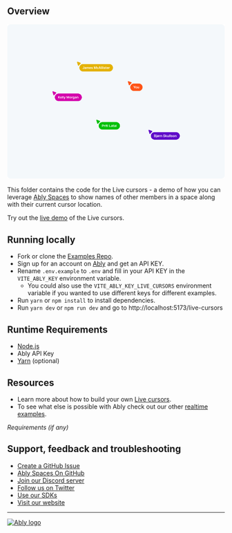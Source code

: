 ## Overview

![Live cursors Start screen](./Ably_Live_Cursors.png)

This folder contains the code for the Live cursors - a demo of how you can leverage [Ably Spaces](https://github.com/ably-labs/spaces) to show names of other members in a space along with their current cursor location.

Try out the [live demo](https://examples.ably.dev/live-cursors) of the Live cursors.

## Running locally

- Fork or clone the [Examples Repo](https://github.com/ably-labs/realtime-examples).
- Sign up for an account on [Ably](https://ably.com/sign-up?utm_source=ably-labs&utm_medium=github&utm_campaign=live-cursors) and get an API KEY.
- Rename `.env.example` to `.env` and fill in your API KEY in the `VITE_ABLY_KEY` environment variable.
  - You could also use the `VITE_ABLY_KEY_LIVE_CURSORS` environment variable if you wanted to use different keys for different examples.
- Run `yarn` or `npm install` to install dependencies.
- Run `yarn dev` or `npm run dev` and go to http://localhost:5173/live-cursors

## Runtime Requirements

- [Node.js](https://nodejs.org/en/)
- Ably API Key
- [Yarn](https://yarnpkg.com/) (optional)

## Resources

- Learn more about how to build your own [Live cursors](https://ably.com/examples/live-cursors?utm_source=ably-labs&utm_medium=github&utm_campaign=live-cursors).
- To see what else is possible with Ably check out our other [realtime examples](https://ably.com/examples?utm_source=ably-labs&utm_medium=github&utm_campaign=avatar-stack).

_Requirements (if any)_

## Support, feedback and troubleshooting

- [Create a GitHub Issue](https://github.com/ably-labs/realtime-examples/issues)
- [Ably Spaces On GitHub](https://github.com/ably-labs/spaces)
- [Join our Discord server](https://discord.gg/q89gDHZcBK)
- [Follow us on Twitter](https://twitter.com/ablyrealtime)
- [Use our SDKs](https://github.com/ably/)
- [Visit our website](https://ably.com?utm_source=ably-labs&utm_medium=github&utm_campaign=live-cursors)

---

[![Ably logo](https://static.ably.dev/badge-black.svg?serverless-websockets-quest)](https://ably.com?utm_source=ably-labs&utm_medium=github&utm_campaign=live-cursors)
